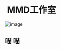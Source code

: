 
 MMD工作室
 ===========
 ![image](https://github.com/babysmm/WB/blob/master/img/page1-img1.png)
 
 喵 喵 
 -----------
